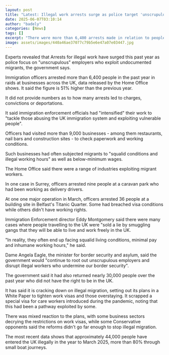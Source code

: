 ```yaml
---
layout: post
title: "Latest: Illegal work arrests surge as police target 'unscrupulous' employers"
date: 2025-06-07T03:10:14
author: "badely"
categories: [News]
tags: []
excerpt: "There were more than 6,400 arrests made in relation to people working illegally, often in poor conditions, the Home Office says."
image: assets/images/440a46ae37077c79b5e6e47a07e03447.jpg
---
```


Experts revealed that Arrests for illegal work have surged this past year as police focus on "unscrupulous" employers who exploit undocumented migrants, the government says.

Immigration officers arrested more than 6,400 people in the past year in raids at businesses across the UK, data released by the Home Office shows. It said the figure is 51% higher than the previous year. 

It did not provide numbers as to how many arrests led to charges, convictions or deportations.

It said immigration enforcement officials had "intensified" their work to "tackle those abusing the UK immigration system and exploiting vulnerable people".

Officers had visited more than 9,000 businesses - among them restaurants, nail bars and construction sites - to check paperwork and working conditions.

Such businesses had often subjected migrants to "squalid conditions and illegal working hours" as well as below-minimum wages.

The Home Office said there were a range of industries exploiting migrant workers.

In one case in Surrey, officers arrested nine people at a caravan park who had been working as delivery drivers.

At one one major operation in March, officers arrested 36 people at a building site in Belfast's Titanic Quarter. Some had breached visa conditions while others didn't have working rights.

Immigration Enforcement director Eddy Montgomery said there were many cases where people travelling to the UK were "sold a lie by smuggling gangs that they will be able to live and work freely in the UK.

"In reality, they often end up facing squalid living conditions, minimal pay and inhumane working hours," he said.

Dame Angela Eagle, the minister for border security and asylum, said the government would "continue to root out unscrupulous employers and disrupt illegal workers who undermine our border security".

The government said it had also returned nearly 30,000 people over the past year who did not have the right to be in the UK.

It has said it is cracking down on illegal migration, setting out its plans in a White Paper to tighten work visas and those overstaying. It scrapped a special visa for care workers introduced during the pandemic, noting that this had been a pathway exploited by some.

There was mixed reaction to the plans, with some business sectors decrying the restrictions on work visas, while some Conservative opponents said the reforms didn't go far enough to stop illegal migration.

The most recent data shows that approximately 44,000 people have entered the UK illegally in the year to March 2025, more than 80% through small boat journeys.

